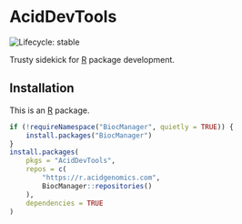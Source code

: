 # AcidDevTools

![Lifecycle: stable](https://img.shields.io/badge/lifecycle-stable-brightgreen.svg)

Trusty sidekick for [R][] package development.

## Installation

This is an [R][] package.

```r
if (!requireNamespace("BiocManager", quietly = TRUE)) {
    install.packages("BiocManager")
}
install.packages(
    pkgs = "AcidDevTools",
    repos = c(
        "https://r.acidgenomics.com",
        BiocManager::repositories()
    ),
    dependencies = TRUE
)
```

[r]: https://www.r-project.org/
